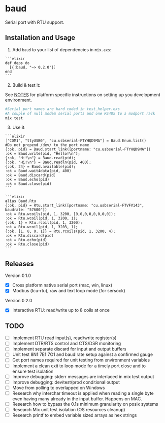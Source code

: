# baud

Serial port with RTU support.

## Installation and Usage

  1. Add `baud` to your list of dependencies in `mix.exs`:

    ```elixir
    def deps do
      [{:baud, "~> 0.2.0"}]
    end
    ```

  2. Build & test it:

  See [NOTES](NOTES.md) for platform specific instructions on setting up you development environment.

  ```bash
  #Serial port names are hard coded in test_helper.exs
  #A couple of null modem serial ports and one RS485 to a modport rack
  mix test
  ```

  3. Use it:

    ```elixir
    ["COM1", "ttyUSB0", "cu.usbserial-FTYHQD9MA"] = Baud.Enum.list()
    #Do not prepend /dev/ to the port name
    {:ok, pid} = Baud.start_link([portname: "cu.usbserial-FTYHQD9MA"])
    :ok = Baud.write(pid, "Hello!\n");
    {:ok, "Hi!\n"} = Baud.read(pid);
    {:ok, "Hi!\n"} = Baud.readln(pid, 400);
    {:ok, 24} = Baud.available(pid);
    :ok = Baud.wait4data(pid, 400)
    :ok = Baud.discard(pid)
    :ok = Baud.echo(pid)
    :ok = Baud.close(pid)
    ```

    ```elixir    
    alias Baud.Rtu
    {:ok, pid} = Rtu.start_link([portname: "cu.usbserial-FTVFV143", baudrate: "57600"])
    :ok = Rtu.wcoils(pid, 1, 3200, [0,0,0,0,0,0,0,0]);
    :ok = Rtu.wcoil(pid, 1, 3200, 1);
    {:ok, 1} = Rtu.rcoil(pid, 1, 3200);
    :ok = Rtu.wcoil(pid, 1, 3203, 1);
    {:ok, [1, 0, 0, 1]} = Rtu.rcoils(pid, 1, 3200, 4);
    :ok = Rtu.discard(pid)
    :ok = Rtu.echo(pid)
    :ok = Rtu.close(pid)
    ```

## Releases

Version 0.1.0

- [x] Cross platform native serial port (mac, win, linux)
- [x] Modbus (tcu-rtu), raw and text loop mode (for sersock)

Version 0.2.0

- [x] Interactive RTU: read/write up to 8 coils at once

## TODO

- [ ] Implement RTU read input(s), read/write register(s)
- [ ] Implement DTR/RTS control and CTS/DSR monitoring
- [ ] Implement separate discard for input and output buffers
- [ ] Unit test 8N1 7E1 7O1 and baud rate setup against a confirmed gauge
- [ ] Get port names required for unit testing from environment variables
- [ ] Implement a clean exit to loop mode for a timely port close and to ensure test isolation
- [ ] Improve debugging: stderr messages are interlaced in mix test output
- [ ] Improve debugging: dev/test/prod conditional output
- [ ] Move from polling to overlapped on Windows
- [ ] Research why interchar timeout is applied when reading a single byte even
      having many already in the input buffer. Happens on MAC.
- [ ] Research how to bypass the 0.1s minimum granularity on posix systems
- [ ] Research Mix unit test isolation (OS resources cleanup)
- [ ] Research printf to embed variable sized arrays as hex strings
